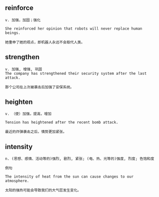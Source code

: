 ## reinforce
```
v. 加强，加固；强化

She reinforced her opinion that robots will never replace human beings.

她重申了她的观点，即机器人永远不会取代人类。
```

## strengthen
```
v. 加强, 增强, 巩固
The company has strengthened their security system after the last attack.

那个公司在上次被袭击后加强了安保系统。
```
## heighten
```
v. （使）加强，提高，增加

Tension has heightened after the recent bomb attack.

最近的炸弹袭击之后，情势更加紧张。
```
## intensity
```
n. (思想、感情、活动等的)强烈, 剧烈, 紧张; (电、热、光等的)强度, 烈度; 色饱和度

例句

The intensity of heat from the sun can cause changes to our atmosphere.

太阳的强热可能会导致我们的大气层发生变化。
```
